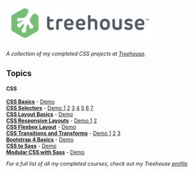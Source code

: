 ![Treehouse](treehouse.png)

###### A collection of my completed CSS projects at [Treehouse](https://teamtreehouse.com).


## Topics

#### CSS

**[CSS Basics](https://github.com/adamelliotfields/treehouse-css/tree/master/css-basics)** - [Demo](https://adamelliotfields.github.io/treehouse-css/css-basics/index.html)  
**[CSS Selectors](https://github.com/adamelliotfields/treehouse-css/tree/master/css-selectors)** - [Demo 1](https://adamelliotfields.github.io/treehouse-css/css-selectors/attribute-selectors/index.html) [2](https://adamelliotfields.github.io/treehouse-css/css-selectors/begins-with-and-ends-with/index.html) [3](https://adamelliotfields.github.io/treehouse-css/css-selectors/element-states-pseudo-classes/index.html) [4](https://adamelliotfields.github.io/treehouse-css/css-selectors/first-child-and-last-child/index.html) [5](https://adamelliotfields.github.io/treehouse-css/css-selectors/first-line-and-first-letter/index.html) [6](https://adamelliotfields.github.io/treehouse-css/css-selectors/nth-child/index.html) [7](https://adamelliotfields.github.io/treehouse-css/css-selectors/root-and-target/index.html)  
**[CSS Layout Basics](https://github.com/adamelliotfields/treehouse-css/tree/master/css-layout-basics)** - [Demo](https://adamelliotfields.github.io/treehouse-css/css-layout-basics/index.html)  
**[CSS Responsive Layouts](https://github.com/adamelliotfields/treehouse-css/tree/master/css-responsive-layouts)** - [Demo 1](https://adamelliotfields.github.io/treehouse-css/css-responsive-layouts/base-template/index.html) [2](https://adamelliotfields.github.io/treehouse-css/css-responsive-layouts/flexbox-example/index.html)  
**[CSS Flexbox Layout](https://github.com/adamelliotfields/treehouse-css/tree/master/css-flexbox-layout)** - [Demo](https://adamelliotfields.github.io/treehouse-css/css-flexbox-layout/index.html)  
**[CSS Transitions and Transforms](https://github.com/adamelliotfields/treehouse-css/tree/master/css-transitions-and-transforms)** - [Demo 1](https://adamelliotfields.github.io/treehouse-css/css-transitions-and-transforms/activate-3d-space/index.html) [2](https://adamelliotfields.github.io/treehouse-css/css-transitions-and-transforms/build-a-3d-cube/index.html) [3](https://adamelliotfields.github.io/treehouse-css/css-transitions-and-transforms/rotating-elements/index.html)  
**[Bootstrap 4 Basics](https://github.com/adamelliotfields/treehouse-css/tree/master/bootstrap-4-basics)** - [Demo](https://adamelliotfields.github.io/treehouse-css/bootstrap-4-basics/index.html)  
**[CSS to Sass](https://github.com/adamelliotfields/treehouse-css/tree/master/css-to-sass)** - [Demo](https://adamelliotfields.github.io/treehouse-css/css-to-sass/index.html)  
**[Modular CSS with Sass](https://github.com/adamelliotfields/treehouse-css/tree/master/modular-css-with-sass)** - [Demo](https://adamelliotfields.github.io/treehouse-css/modular-css-with-sass/index.html)


*For a full list of all my completed courses, check out my Treehouse [profile](https://teamtreehouse.com/adamelliotfields)*
